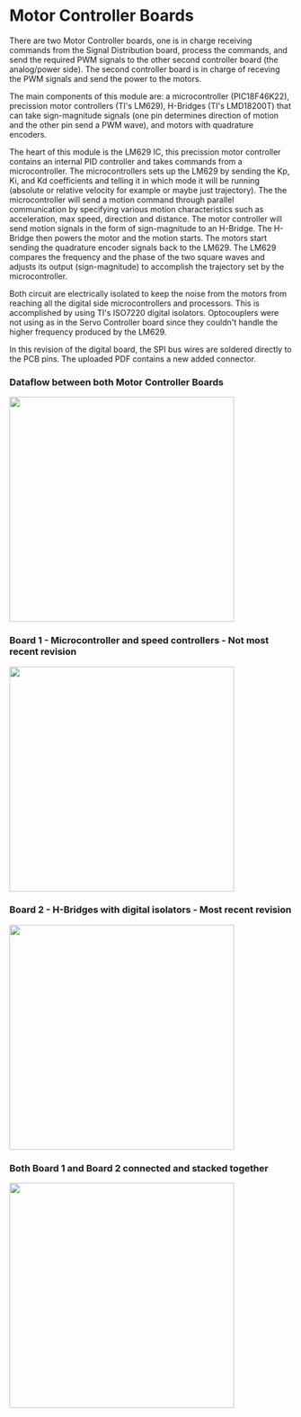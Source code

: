 # Motor Controller Boards
There are two Motor Controller boards, one is in charge receiving commands from the Signal Distribution board, process the commands, and send the required PWM signals to the other second controller board (the analog/power side). The second controller board is in charge of receving the PWM signals and send the power to the motors. 

The main components of this module are: a microcontroller (PIC18F46K22), precission motor controllers (TI's LM629), H-Bridges (TI's LMD18200T) that can take sign-magnitude signals (one pin determines direction of motion and the other pin send a PWM wave), and motors with quadrature encoders. 

The heart of this module is the LM629 IC, this precission motor controller contains an internal PID controller and takes commands from a microcontroller. The microcontrollers sets up the LM629 by sending the Kp, Ki, and Kd coefficients and telling it in which mode it will be running (absolute or relative velocity for example or maybe just trajectory). The the microcontroller will send a motion command through parallel communication by specifying various motion characteristics such as acceleration, max speed, direction and distance. The motor controller will send motion signals in the form of sign-magnitude to an H-Bridge. The H-Bridge then powers the motor and the motion starts. The motors start sending the quadrature encoder signals back to the LM629. The LM629 compares the frequency and the phase of the two square waves and adjusts its output (sign-magnitude) to accomplish the trajectory set by the microcontroller.

Both circuit are electrically isolated to keep the noise from the motors from reaching all the digital side microcontrollers and processors. This is accomplished by using TI's ISO7220 digital isolators. Optocouplers were not using as in the Servo Controller board since they couldn't handle the higher frequency produced by the LM629.

In this revision of the digital board, the SPI bus wires are soldered directly to the PCB pins. The uploaded PDF contains a new added connector. 

### Dataflow between both Motor Controller Boards
<img src="https://user-images.githubusercontent.com/86902176/210906091-4052b8e8-73b1-4b76-b83f-b4c0d930148b.png"  width="400">

### Board 1 - Microcontroller and speed controllers - Not most recent revision
<img src="https://user-images.githubusercontent.com/86902176/210906740-d6bb6d22-972f-4d89-a026-f3c1677c3507.jpg" width="400">

### Board 2 - H-Bridges with digital isolators  - Most recent revision
<img src="https://user-images.githubusercontent.com/86902176/210906843-c741019b-2faa-4a23-9576-937da54c3929.jpg" width="400">

### Both Board 1 and Board 2 connected and stacked together
<img src="https://user-images.githubusercontent.com/86902176/210906936-614f232c-5f31-4c07-a582-80629d36594d.jpg" width="400">
